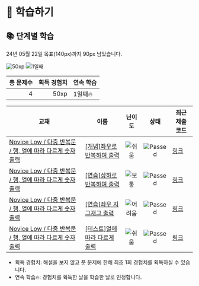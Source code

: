 # 📖 학습하기

## 📚 단계별 학습
24년 05월 22일 목표(140px)까지 90px 남았습니다.

![50xp](https://img.shields.io/badge/EXP-50xp-%235cb85c.svg?for-the-badge)
![1일째](https://img.shields.io/badge/연속학습-1일째-%23E34F26.svg?for-the-badge)

|총 문제수|획득 경험치|연속 학습|
|---:|---:|---|
4|50xp|1일째🔥|

|교재|이름|난이도|상태|최근 제출 코드|
|---|---|:---:|:---:|---|
|[Novice Low / 다중 반복문 / 행, 열에 따라 다르게 숫자 출력](https://www.codetree.ai/missions?missionId=4)|[[개념]좌우로 반복하며 출력](https://www.codetree.ai/missions/4/problems/print-in-left-right-reverse)|![쉬움][easy]|![Passed][passed]|[링크](https://github.com/bnjjong/codetree-TILs/blob/main/240522/%EC%A2%8C%EC%9A%B0%EB%A1%9C%20%EB%B0%98%EB%B3%B5%ED%95%98%EB%A9%B0%20%EC%B6%9C%EB%A0%A5/print-in-left-right-reverse.java)|
|[Novice Low / 다중 반복문 / 행, 열에 따라 다르게 숫자 출력](https://www.codetree.ai/missions?missionId=4)|[[연습]상하로 반복하며 출력](https://www.codetree.ai/missions/4/problems/print-in-up-down-reverse)|![보통][medium]|![Passed][passed]|[링크](https://github.com/bnjjong/codetree-TILs/blob/main/240522/%EC%83%81%ED%95%98%EB%A1%9C%20%EB%B0%98%EB%B3%B5%ED%95%98%EB%A9%B0%20%EC%B6%9C%EB%A0%A5/print-in-up-down-reverse.java)|
|[Novice Low / 다중 반복문 / 행, 열에 따라 다르게 숫자 출력](https://www.codetree.ai/missions?missionId=4)|[[연습]좌우 지그재그 출력](https://www.codetree.ai/missions/4/problems/print-lr-zigzag)|![어려움][hard]|![Passed][passed]|[링크](https://github.com/bnjjong/codetree-TILs/blob/main/240522/%EC%A2%8C%EC%9A%B0%20%EC%A7%80%EA%B7%B8%EC%9E%AC%EA%B7%B8%20%EC%B6%9C%EB%A0%A5/print-lr-zigzag.java)|
|[Novice Low / 다중 반복문 / 행, 열에 따라 다르게 숫자 출력](https://www.codetree.ai/missions?missionId=4)|[[테스트]열에 따라 다르게 출력](https://www.codetree.ai/missions/4/problems/output-differently-for-column)|![쉬움][easy]|![Passed][passed]|[링크](https://github.com/bnjjong/codetree-TILs/blob/main/240522/%ED%96%89%EC%97%90%20%EB%94%B0%EB%9D%BC%20%EB%8B%A4%EB%A5%B4%EA%B2%8C%20%EC%B6%9C%EB%A0%A5/output-differently-for-row.java)|


* 획득 경험치: 해설을 보지 않고 푼 문제에 한해 최초 1회 경험치를 획득하실 수 있습니다.
* 연속 학습🔥: 경험치를 획득한 날을 학습한 날로 인정합니다.










[b5]: https://img.shields.io/badge/Bronze_5-%235D3E31.svg
[b4]: https://img.shields.io/badge/Bronze_4-%235D3E31.svg
[b3]: https://img.shields.io/badge/Bronze_3-%235D3E31.svg
[b2]: https://img.shields.io/badge/Bronze_2-%235D3E31.svg
[b1]: https://img.shields.io/badge/Bronze_1-%235D3E31.svg
[s5]: https://img.shields.io/badge/Silver_5-%23394960.svg
[s4]: https://img.shields.io/badge/Silver_4-%23394960.svg
[s3]: https://img.shields.io/badge/Silver_3-%23394960.svg
[s2]: https://img.shields.io/badge/Silver_2-%23394960.svg
[s1]: https://img.shields.io/badge/Silver_1-%23394960.svg
[g5]: https://img.shields.io/badge/Gold_5-%23FFC433.svg
[g4]: https://img.shields.io/badge/Gold_4-%23FFC433.svg
[g3]: https://img.shields.io/badge/Gold_3-%23FFC433.svg
[g2]: https://img.shields.io/badge/Gold_2-%23FFC433.svg
[g1]: https://img.shields.io/badge/Gold_1-%23FFC433.svg
[p5]: https://img.shields.io/badge/Platinum_5-%2376DDD8.svg
[p4]: https://img.shields.io/badge/Platinum_4-%2376DDD8.svg
[p3]: https://img.shields.io/badge/Platinum_3-%2376DDD8.svg
[p2]: https://img.shields.io/badge/Platinum_2-%2376DDD8.svg
[p1]: https://img.shields.io/badge/Platinum_1-%2376DDD8.svg
[passed]: https://img.shields.io/badge/Passed-%23009D27.svg
[failed]: https://img.shields.io/badge/Failed-%23D24D57.svg
[easy]: https://img.shields.io/badge/쉬움-%235cb85c.svg?for-the-badge
[medium]: https://img.shields.io/badge/보통-%23FFC433.svg?for-the-badge
[hard]: https://img.shields.io/badge/어려움-%23D24D57.svg?for-the-badge